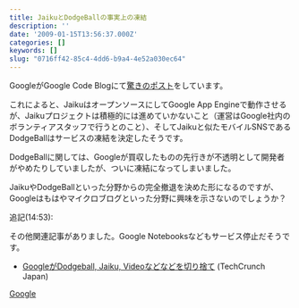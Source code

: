 ```yaml
---
title: JaikuとDodgeBallの事実上の凍結
description: ''
date: '2009-01-15T13:56:37.000Z'
categories: []
keywords: []
slug: "0716ff42-85c4-4dd6-b9a4-4e52a030ec64"
---
```

GoogleがGoogle Code Blogにて[驚きのポスト](http://google-code-updates.blogspot.com/2009/01/changes-for-jaiku-and-farewell-to.html)をしています。

これによると、JaikuはオープンソースにしてGoogle App Engineで動作させるが、Jaikuプロジェクトは積極的には進めていかないこと（運営はGoogle社内のボランティアスタッフで行うとのこと）、そしてJaikuと似たモバイルSNSであるDodgeBallはサービスの凍結を決定したそうです。

DodgeBallに関しては、Googleが買収したものの先行きが不透明として開発者がやめたりしていましたが、ついに凍結になってしまいました。

JaikuやDodgeBallといった分野からの完全撤退を決めた形になるのですが、Googleはもはやマイクロブログといった分野に興味を示さないのでしょうか？

追記(14:53):

その他関連記事がありました。Google Notebooksなどもサービス停止だそうです。

*   [GoogleがDodgeball, Jaiku, Videoなどなどを切り捨て](http://jp.techcrunch.com/archives/20090114google-axes-dodgeball-jaiku-video-and-more/) (TechCrunch Japan)

[Google](http://technorati.com/tag/Google)